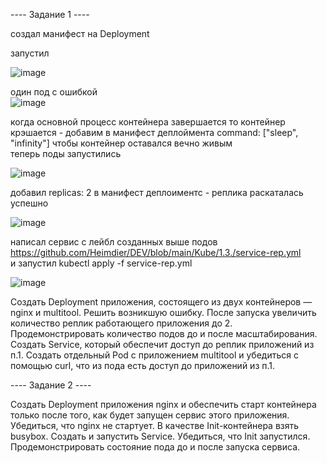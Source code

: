 ---- Задание 1 ----   

создал манифест на Deployment 

запустил   

![image](https://github.com/user-attachments/assets/909f66bb-8e1f-45e0-ab15-7f33e8ab51dd)

один под с ошибкой    
![image](https://github.com/user-attachments/assets/5a8ff165-b35e-4d4b-8eb0-335b363132c4)

когда основной процесс контейнера завершается то контейнер крэшается - добавим в манифест деплоймента command: ["sleep", "infinity"] чтобы контейнер оставался вечно живым  
теперь поды запустились

![image](https://github.com/user-attachments/assets/046d84d5-8617-4cbe-867f-0523a41e521f)

добавил   replicas: 2  в манифест деплоиментс - реплика раскаталась успешно

![image](https://github.com/user-attachments/assets/16a31df5-b44d-4760-9dc9-a546d9b02ea1)

написал сервис с лейбл созданных выше подов   https://github.com/Heimdier/DEV/blob/main/Kube/1.3./service-rep.yml   
и запустил kubectl apply -f service-rep.yml  

![image](https://github.com/user-attachments/assets/a6e6c502-bd56-42ef-bb1b-f09def08eaff)


Создать Deployment приложения, состоящего из двух контейнеров — nginx и multitool. Решить возникшую ошибку.
После запуска увеличить количество реплик работающего приложения до 2.
Продемонстрировать количество подов до и после масштабирования.
Создать Service, который обеспечит доступ до реплик приложений из п.1.
Создать отдельный Pod с приложением multitool и убедиться с помощью curl, что из пода есть доступ до приложений из п.1.




---- Задание 2 ----


Создать Deployment приложения nginx и обеспечить старт контейнера только после того, как будет запущен сервис этого приложения.
Убедиться, что nginx не стартует. В качестве Init-контейнера взять busybox.
Создать и запустить Service. Убедиться, что Init запустился.
Продемонстрировать состояние пода до и после запуска сервиса.

